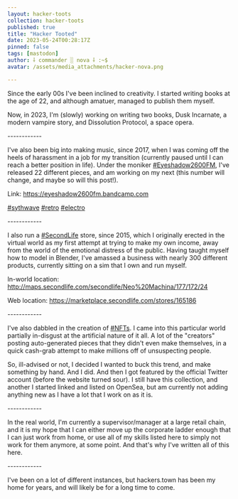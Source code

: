 ```yaml
---
layout: hacker-toots
collection: hacker-toots
published: true
title: "Hacker Tooted"
date: 2023-05-24T00:28:17Z
pinned: false
tags: [mastodon]
author: ⸸ commander ░ nova ⸸ :~$
avatar: /assets/media_attachments/hacker-nova.png

---
```


<p>Since the early 00s I&#39;ve been inclined to creativity. I started writing books at the age of 22, and although amatuer, managed to publish them myself.</p><p>Now, in 2023, I&#39;m (slowly) working on writing two books, Dusk Incarnate, a modern vampire story, and Dissolution Protocol, a space opera.</p><p>------------</p><p>I&#39;ve also been big into making music, since 2017, when I was coming off the heels of harassment in a job for my transition (currently paused until I can reach a better position in life). Under the moniker <a href="https://hackers.town/tags/Eyeshadow2600FM" class="mention hashtag" rel="tag">#<span>Eyeshadow2600FM</span></a>, I&#39;ve released 22 different pieces, and am working on my next (this number will change, and maybe so will this post!).</p><p>Link: <a href="https://eyeshadow2600fm.bandcamp.com" target="_blank" rel="nofollow noopener noreferrer" translate="no"><span class="invisible">https://</span><span class="">eyeshadow2600fm.bandcamp.com</span><span class="invisible"></span></a></p><p><a href="https://hackers.town/tags/sythwave" class="mention hashtag" rel="tag">#<span>sythwave</span></a> <a href="https://hackers.town/tags/retro" class="mention hashtag" rel="tag">#<span>retro</span></a> <a href="https://hackers.town/tags/electro" class="mention hashtag" rel="tag">#<span>electro</span></a> </p><p>------------</p><p>I also run a <a href="https://hackers.town/tags/SecondLife" class="mention hashtag" rel="tag">#<span>SecondLife</span></a> store, since 2015, which I originally erected in the virtual world as my first attempt at trying to make my own income, away from the world of the emotional distress of the public. Having taught myself how to model in Blender, I&#39;ve amassed a business with nearly 300 different products, currently sitting on a sim that I own and run myself.</p><p>In-world location: <a href="http://maps.secondlife.com/secondlife/Neo%20Machina/177/172/24" target="_blank" rel="nofollow noopener noreferrer" translate="no"><span class="invisible">http://</span><span class="ellipsis">maps.secondlife.com/secondlife</span><span class="invisible">/Neo%20Machina/177/172/24</span></a></p><p>Web location: <a href="https://marketplace.secondlife.com/stores/165186" target="_blank" rel="nofollow noopener noreferrer" translate="no"><span class="invisible">https://</span><span class="ellipsis">marketplace.secondlife.com/sto</span><span class="invisible">res/165186</span></a></p><p>------------</p><p>I&#39;ve also dabbled in the creation of <a href="https://hackers.town/tags/NFTs" class="mention hashtag" rel="tag">#<span>NFTs</span></a>. I came into this particular world partially in-disgust at the artificial nature of it all. A lot of the &quot;creators&quot; posting auto-generated pieces that they didn&#39;t even make themselves, in a quick cash-grab attempt to make millions off of unsuspecting people.</p><p>So, ill-advised or not, I decided I wanted to buck this trend, and make something by hand. And I did. And then I got featured by the official Twitter account (before the website turned sour). I still have this collection, and another I started linked and listed on OpenSea, but am currently not adding anything new as I have a lot that I work on as it is.</p><p>------------</p><p>In the real world, I&#39;m currently a supervisor/manager at a large retail chain, and it is my hope that I can either move up the corporate ladder enough that I can just work from home, or use all of my skills listed here to simply not work for them anymore, at some point. And that&#39;s why I&#39;ve written all of this here.</p><p>------------</p><p>I&#39;ve been on a lot of different instances, but hackers.town has been my home for years, and will likely be for a long time to come.</p>


